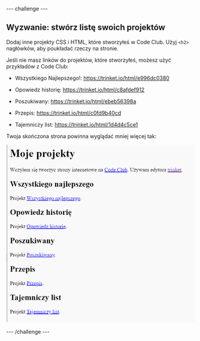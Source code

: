 --- challenge ---

## Wyzwanie: stwórz listę swoich projektów

Dodaj inne projekty CSS i HTML, które stworzyłeś w Code Club. Użyj `<h2>` nagłówków, aby poukładać rzeczy na stronie.

Jeśli nie masz linków do projektów, które stworzyłeś, możesz użyć przykładów z Code Club:

+ Wszystkiego Najlepszego!: <https://trinket.io/html/e996dc0380>

+ Opowiedz historię: <https://trinket.io/html/c8afdef912>

+ Poszukiwany: <https://trinket.io/html/ebeb56398a>

+ Przepis: <https://trinket.io/html/c0fd9b40cd>

+ Tajemniczy list: <https://trinket.io/html/1d4d4c5ce1>

Twoja skończona strona powinna wyglądać mniej więcej tak:

![zrzut ekranu](images/showcase-h2-projects.png)

--- /challenge ---